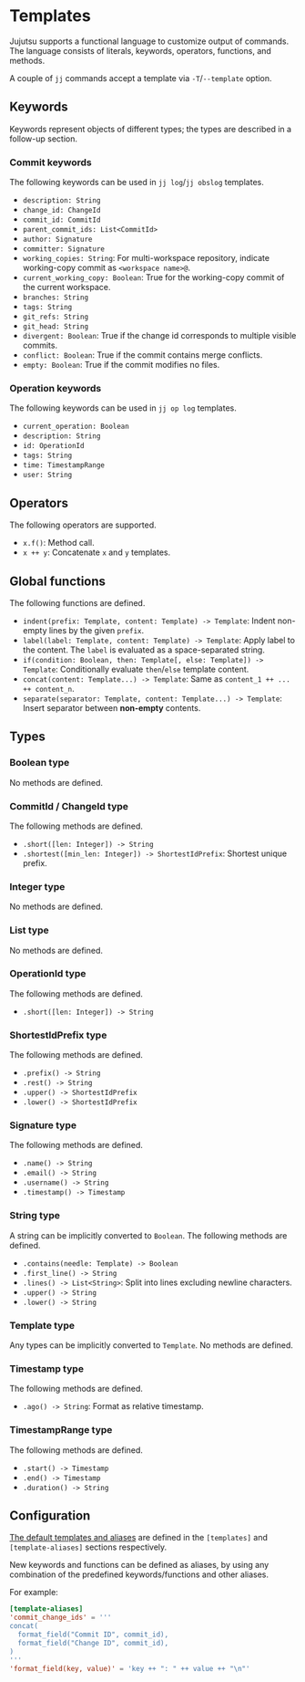 # Templates

Jujutsu supports a functional language to customize output of commands.
The language consists of literals, keywords, operators, functions, and
methods.

A couple of `jj` commands accept a template via `-T`/`--template` option.

## Keywords

Keywords represent objects of different types; the types are described in
a follow-up section.

### Commit keywords

The following keywords can be used in `jj log`/`jj obslog` templates.

* `description: String`
* `change_id: ChangeId`
* `commit_id: CommitId`
* `parent_commit_ids: List<CommitId>`
* `author: Signature`
* `committer: Signature`
* `working_copies: String`: For multi-workspace repository, indicate
  working-copy commit as `<workspace name>@`.
* `current_working_copy: Boolean`: True for the working-copy commit of the
  current workspace.
* `branches: String`
* `tags: String`
* `git_refs: String`
* `git_head: String`
* `divergent: Boolean`: True if the change id corresponds to multiple visible
  commits.
* `conflict: Boolean`: True if the commit contains merge conflicts.
* `empty: Boolean`: True if the commit modifies no files.

### Operation keywords

The following keywords can be used in `jj op log` templates.

* `current_operation: Boolean`
* `description: String`
* `id: OperationId`
* `tags: String`
* `time: TimestampRange`
* `user: String`

## Operators

The following operators are supported.

* `x.f()`: Method call.
* `x ++ y`: Concatenate `x` and `y` templates.

## Global functions

The following functions are defined.

* `indent(prefix: Template, content: Template) -> Template`: Indent
  non-empty lines by the given `prefix`.
* `label(label: Template, content: Template) -> Template`: Apply label to
  the content. The `label` is evaluated as a space-separated string.
* `if(condition: Boolean, then: Template[, else: Template]) -> Template`:
  Conditionally evaluate `then`/`else` template content.
* `concat(content: Template...) -> Template`:
  Same as `content_1 ++ ... ++ content_n`.
* `separate(separator: Template, content: Template...) -> Template`:
  Insert separator between **non-empty** contents.

## Types

### Boolean type

No methods are defined.

### CommitId / ChangeId type

The following methods are defined.

* `.short([len: Integer]) -> String`
* `.shortest([min_len: Integer]) -> ShortestIdPrefix`: Shortest unique prefix.

### Integer type

No methods are defined.

### List type

No methods are defined.

### OperationId type

The following methods are defined.

* `.short([len: Integer]) -> String`

### ShortestIdPrefix type

The following methods are defined.

* `.prefix() -> String`
* `.rest() -> String`
* `.upper() -> ShortestIdPrefix`
* `.lower() -> ShortestIdPrefix`

### Signature type

The following methods are defined.

* `.name() -> String`
* `.email() -> String`
* `.username() -> String`
* `.timestamp() -> Timestamp`

### String type

A string can be implicitly converted to `Boolean`. The following methods are
defined.

* `.contains(needle: Template) -> Boolean`
* `.first_line() -> String`
* `.lines() -> List<String>`: Split into lines excluding newline characters.
* `.upper() -> String`
* `.lower() -> String`

### Template type

Any types can be implicitly converted to `Template`. No methods are defined.

### Timestamp type

The following methods are defined.

* `.ago() -> String`: Format as relative timestamp.

### TimestampRange type

The following methods are defined.

* `.start() -> Timestamp`
* `.end() -> Timestamp`
* `.duration() -> String`

## Configuration

[The default templates and aliases](../src/config/templates.toml) are defined
in the `[templates]` and `[template-aliases]` sections respectively.

New keywords and functions can be defined as aliases, by using any
combination of the predefined keywords/functions and other aliases.

For example:

```toml
[template-aliases]
'commit_change_ids' = '''
concat(
  format_field("Commit ID", commit_id),
  format_field("Change ID", commit_id),
)
'''
'format_field(key, value)' = 'key ++ ": " ++ value ++ "\n"'
```
